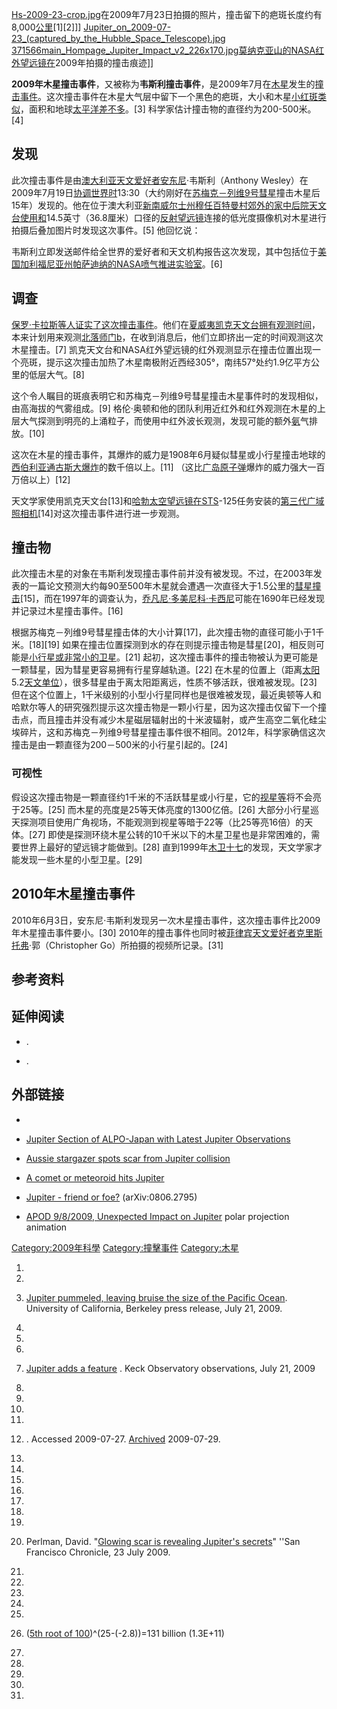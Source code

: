 [Hs-2009-23-crop.jpg](https://zh.wikipedia.org/wiki/File:Hs-2009-23-crop.jpg "fig:Hs-2009-23-crop.jpg")在2009年7月23日拍摄的照片，撞击留下的疤斑长度约有8,000[公里](../Page/公里.md "wikilink")\[1\]\[2\]\]\] [Jupiter_on_2009-07-23_(captured_by_the_Hubble_Space_Telescope).jpg](https://zh.wikipedia.org/wiki/File:Jupiter_on_2009-07-23_\(captured_by_the_Hubble_Space_Telescope\).jpg "fig:Jupiter_on_2009-07-23_(captured_by_the_Hubble_Space_Telescope).jpg") [371566main_Hompage_Jupiter_Impact_v2_226x170.jpg](https://zh.wikipedia.org/wiki/File:371566main_Hompage_Jupiter_Impact_v2_226x170.jpg "fig:371566main_Hompage_Jupiter_Impact_v2_226x170.jpg")[莫纳克亚山的](https://zh.wikipedia.org/wiki/莫纳克亚山天文台 "wikilink")[NASA红外望远镜在](https://zh.wikipedia.org/wiki/NASA "wikilink")2009年拍摄的撞击痕迹\]\]

**2009年木星撞击事件**，又被称为**韦斯利撞击事件**，是2009年7月在[木星](../Page/木星.md "wikilink")发生的[撞击事件](https://zh.wikipedia.org/wiki/撞击事件 "wikilink")。这次撞击事件在木星大气层中留下一个黑色的疤斑，大小和木星[小红斑类似](https://zh.wikipedia.org/wiki/木星大氣層#长圆形_BA "wikilink")，面积和地球[太平洋差不多](https://zh.wikipedia.org/wiki/太平洋 "wikilink")。\[3\] 科学家估计撞击物的直径约为200-500米。\[4\]

## 发现

此次撞击事件是由[澳大利亚](../Page/澳大利亚.md "wikilink")[天文爱好者安东尼](https://zh.wikipedia.org/wiki/天文爱好者 "wikilink")·韦斯利（Anthony Wesley）在2009年7月19日[协调世界时](../Page/协调世界时.md "wikilink")13:30（大约刚好在[苏梅克－列维9号彗星](../Page/苏梅克－列维9号彗星.md "wikilink")撞击木星后15年）发现的。他在位于澳大利亚[新南威尔士州穆任百特曼村郊外的家中后院天文台使用和](https://zh.wikipedia.org/wiki/新南威尔士州 "wikilink")14.5英寸（36.8厘米）口径的[反射望远镜](../Page/反射望远镜.md "wikilink")连接的低光度摄像机对木星进行拍摄后叠加图片时发现这次事件。\[5\] 他回忆说：

韦斯利立即发送邮件给全世界的爱好者和天文机构报告这次发现，其中包括位于[美国](../Page/美国.md "wikilink")[加利福尼亚州](../Page/加利福尼亚州.md "wikilink")[帕萨迪纳的](../Page/帕萨迪纳_\(加利福尼亚州\).md "wikilink")[NASA](https://zh.wikipedia.org/wiki/NASA "wikilink")[喷气推进实验室](../Page/喷气推进实验室.md "wikilink")。\[6\]

## 调查

[保罗·卡拉斯等人证实了这次撞击事件](https://zh.wikipedia.org/wiki/保罗·卡拉斯 "wikilink")。他们在[夏威夷](https://zh.wikipedia.org/wiki/夏威夷 "wikilink")[凯克天文台拥有观测时间](https://zh.wikipedia.org/wiki/凯克天文台 "wikilink")，本来计划用来观测[北落师门b](https://zh.wikipedia.org/wiki/北落师门b "wikilink")，在收到消息后，他们立即挤出一定的时间观测这次木星撞击。\[7\] 凯克天文台和NASA红外望远镜的红外观测显示在撞击位置出现一个亮斑，提示这次撞击加热了木星南极附近西经305°，南纬57°处约1.9亿平方公里的低层大气。\[8\]

这个令人瞩目的斑痕表明它和苏梅克－列维9号彗星撞击木星事件时的发现相似，由高海拔的气雾组成。\[9\] 格伦·奥顿和他的团队利用近红外和红外观测在木星的上层大气探测到明亮的上涌粒子，而使用中红外波长观测，发现可能的额外[氨](../Page/氨.md "wikilink")气排放。\[10\]

这次在木星的撞击事件，其爆炸的威力是1908年6月疑似彗星或小行星撞击地球的[西伯利亚](../Page/西伯利亚.md "wikilink")[通古斯大爆炸](../Page/通古斯大爆炸.md "wikilink")的数千倍以上。\[11\] （这比[广岛](https://zh.wikipedia.org/wiki/广岛 "wikilink")[原子弹](../Page/原子弹.md "wikilink")爆炸的威力强大一百万倍以上）\[12\]

天文学家使用凯克天文台\[13\]和[哈勃太空望远镜在STS](https://zh.wikipedia.org/wiki/哈勃太空望远镜 "wikilink")-125任务安装的[第三代广域照相机](https://zh.wikipedia.org/wiki/第三代广域照相机 "wikilink")\[14\]对这次撞击事件进行进一步观测。

## 撞击物

此次撞击木星的对象在韦斯利发现撞击事件前并没有被发现。不过，在2003年发表的一篇论文预测大约每90至500年木星就会遭遇一次直径大于1.5公里的[彗星撞击](https://zh.wikipedia.org/wiki/彗星 "wikilink")\[15\]，而在1997年的调查认为，[乔凡尼·多美尼科·卡西尼](../Page/乔凡尼·多美尼科·卡西尼.md "wikilink")可能在1690年已经发现并记录过木星撞击事件。\[16\]

根据苏梅克－列维9号彗星撞击体的大小计算\[17\]，此次撞击物的直径可能小于1千米。\[18\]\[19\] 如果在撞击位置探测到水的存在则提示撞击物是彗星\[20\]，相反则可能是[小行星或非常小的](https://zh.wikipedia.org/wiki/小行星 "wikilink")[卫星](https://zh.wikipedia.org/wiki/木星卫星 "wikilink")。\[21\] 起初，这次撞击事件的撞击物被认为更可能是一颗彗星，因为彗星更容易拥有行星穿越轨道。\[22\] 在木星的位置上（距离[太阳](../Page/太阳.md "wikilink")5.2[天文单位](https://zh.wikipedia.org/wiki/天文单位 "wikilink")），很多彗星由于离太阳距离远，性质不够活跃，很难被发现。\[23\] 但在这个位置上，1千米级别的小型小行星同样也是很难被发现，最近奥顿等人和哈默尔等人的研究强烈提示这次撞击物是一颗小行星，因为这次撞击仅留下一个撞击点，而且撞击并没有减少木星磁层辐射出的十米波辐射，或产生高空二氧化硅尘埃碎片，这和苏梅克－列维9号彗星撞击事件很不相同。2012年，科学家确信这次撞击是由一颗直径为200－500米的小行星引起的。\[24\]

### 可视性

假设这次撞击物是一颗直径约1千米的不活跃彗星或小行星，它的[视星等](../Page/视星等.md "wikilink")将不会亮于25等。\[25\] 而木星的亮度是25等天体亮度的1300亿倍。\[26\] 大部分小行星巡天探测项目使用广角视场，不能观测到视星等暗于22等（比25等亮16倍）的天体。\[27\] 即使是探测环绕木星公转的10千米以下的木星卫星也是非常困难的，需要世界上最好的望远镜才能做到。\[28\] 直到1999年[木卫十七](../Page/木卫十七.md "wikilink")的发现，天文学家才能发现一些木星的小型卫星。\[29\]

## 2010年木星撞击事件

2010年6月3日，安东尼·韦斯利发现另一次木星撞击事件，这次撞击事件比2009年木星撞击事件要小。\[30\] 2010年的撞击事件也同时被[菲律宾天文爱好者克里斯托弗](https://zh.wikipedia.org/wiki/菲律宾 "wikilink")·郭（Christopher Go）所拍摄的视频所记录。\[31\]

## 参考资料

## 延伸阅读

  - .

  - .

## 外部链接

  -
  - [Jupiter Section of ALPO-Japan with Latest Jupiter Observations](http://alpo-j.asahikawa-med.ac.jp/Latest/Jupiter.htm)

  - [Aussie stargazer spots scar from Jupiter collision](http://www.google.com/hostednews/ap/article/ALeqM5j6sEwe5hIfsw-mn8KJgZlvzU_LIQD99J311G0)

  - [A comet or meteoroid hits Jupiter](http://palscience.com/2009/07/22/a-comet-or-meteoroid-hits-jupiter)

  - [Jupiter - friend or foe?](http://arxiv.org/abs/0806.2795) (arXiv:0806.2795)

  - [APOD 9/8/2009, Unexpected Impact on Jupiter](http://antwrp.gsfc.nasa.gov/apod/ap090908.html) polar projection animation

[Category:2009年科學](https://zh.wikipedia.org/wiki/Category:2009年科學 "wikilink") [Category:撞擊事件](https://zh.wikipedia.org/wiki/Category:撞擊事件 "wikilink") [Category:木星](https://zh.wikipedia.org/wiki/Category:木星 "wikilink")

1.

2.
3.  [Jupiter pummeled, leaving bruise the size of the Pacific Ocean](http://www.berkeley.edu/news/media/releases/2009/07/21_bruise.shtml). University of California, Berkeley press release, July 21, 2009.

4.
5.

6.

7.  [Jupiter adds a feature](http://keckobservatory.org/index.php/news/jupiters_adds_a_feature/) . Keck Observatory observations, July 21, 2009

8.
9.
10.

11.

12. . Accessed 2009-07-27. [Archived](https://www.webcitation.org/5icderdjK?url=http://www-th.bo.infn.it/tunguska/Asteroids-Chapter-18.pdf) 2009-07-29.

13.
14.
15.

16.

17.

18.
19.

20. Perlman, David. "[Glowing scar is revealing Jupiter's secrets](http://www.sfgate.com/cgi-bin/article.cgi?f=/c/a/2009/07/23/MN5I18TT7U.DTL)" ''San Francisco Chronicle, 23 July 2009.

21.

22.

23.
24.

25.
26. ([5th root of 100](https://zh.wikipedia.org/wiki/Apparent_magnitude "wikilink"))^(25-(-2.8))=131 billion (1.3E+11)

27.
28.

29.

30.

31.